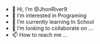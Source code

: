 - 👋 Hi, I’m @JhonRiver9
- 👀 I’m interested in Programing  
- 🌱 I’m currently learning In School
- 💞️ I’m looking to collaborate on ...
- 📫 How to reach me ...

<!---
JhonRiver9/JhonRiver9 is a ✨ special ✨ repository because its `README.md` (this file) appears on your GitHub profile.
You can click the Preview link to take a look at your changes.
--->
